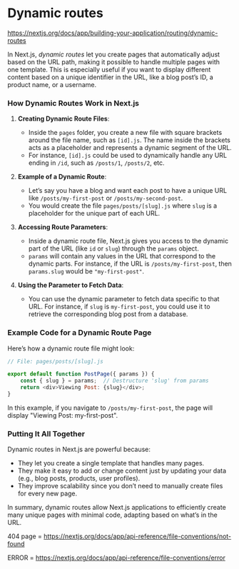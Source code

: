 # **Dynamic routes**

https://nextjs.org/docs/app/building-your-application/routing/dynamic-routes

In Next.js, *dynamic routes* let you create pages that automatically adjust based on the URL path, making it possible to handle multiple pages with one template. This is especially useful if you want to display different content based on a unique identifier in the URL, like a blog post’s ID, a product name, or a username.

### How Dynamic Routes Work in Next.js

1. **Creating Dynamic Route Files**:
   - Inside the `pages` folder, you create a new file with square brackets around the file name, such as `[id].js`. The name inside the brackets acts as a placeholder and represents a dynamic segment of the URL.
   - For instance, `[id].js` could be used to dynamically handle any URL ending in `/id`, such as `/posts/1`, `/posts/2`, etc.

2. **Example of a Dynamic Route**:
   - Let’s say you have a blog and want each post to have a unique URL like `/posts/my-first-post` or `/posts/my-second-post`.
   - You would create the file `pages/posts/[slug].js` where `slug` is a placeholder for the unique part of each URL.

3. **Accessing Route Parameters**:
   - Inside a dynamic route file, Next.js gives you access to the dynamic part of the URL (like `id` or `slug`) through the `params` object.
   - `params` will contain any values in the URL that correspond to the dynamic parts. For instance, if the URL is `/posts/my-first-post`, then `params.slug` would be `"my-first-post"`.

4. **Using the Parameter to Fetch Data**:
   - You can use the dynamic parameter to fetch data specific to that URL. For instance, if `slug` is `my-first-post`, you could use it to retrieve the corresponding blog post from a database.

### Example Code for a Dynamic Route Page

Here’s how a dynamic route file might look:

```javascript
// File: pages/posts/[slug].js

export default function PostPage({ params }) {
    const { slug } = params;  // Destructure 'slug' from params
    return <div>Viewing Post: {slug}</div>;
}
```

In this example, if you navigate to `/posts/my-first-post`, the page will display "Viewing Post: my-first-post".

### Putting It All Together

Dynamic routes in Next.js are powerful because:
- They let you create a single template that handles many pages.
- They make it easy to add or change content just by updating your data (e.g., blog posts, products, user profiles).
- They improve scalability since you don’t need to manually create files for every new page.

In summary, dynamic routes allow Next.js applications to efficiently create many unique pages with minimal code, adapting based on what’s in the URL.


404 page = https://nextjs.org/docs/app/api-reference/file-conventions/not-found

ERROR = https://nextjs.org/docs/app/api-reference/file-conventions/error
